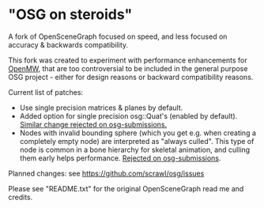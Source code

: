 "OSG on steroids"
=================

A fork of OpenSceneGraph focused on speed, and less focused on accuracy & backwards compatibility.

This fork was created to experiment with performance enhancements for [OpenMW](https://github.com/OpenMW/openmw), that are too controversial to be included in the general purpose OSG project - either for design reasons or backward compatibility reasons.

Current list of patches:

- Use single precision matrices & planes by default.
- Added option for single precision osg::Quat's (enabled by default). [Similar change rejected on osg-submissions.](http://forum.openscenegraph.org/viewtopic.php?t=12953)
- Nodes with invalid bounding sphere (which you get e.g. when creating a completely empty node) are interpreted as "always culled". This type of node is common in a bone hierarchy for skeletal animation, and culling them early helps performance. [Rejected on osg-submissions](http://forum.openscenegraph.org/viewtopic.php?t=15412).

Planned changes: see https://github.com/scrawl/osg/issues

Please see "README.txt" for the original OpenSceneGraph read me and credits.
